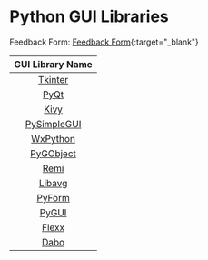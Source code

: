 # Python GUI Libraries

Feedback Form: [Feedback Form](https://forms.gle/frtqUK32Lv68Uiwr6){:target="_blank"}

| **GUI Library Name** |
|:---:|
| [Tkinter][1] |
| [PyQt][2] |
| [Kivy][3] |
| [PySimpleGUI][4] |
| [WxPython][5] |
| [PyGObject][6] |
| [Remi][7] |
| [Libavg][8] |
| [PyForm][9] |
| [PyGUI][10] |
| [Flexx][11] |
| [Dabo][12] |


[1]: https://docs.python.org/3/library/tkinter.html
[2]: https://doc.qt.io/qtforpython-5/contents.html
[3]: https://kivy.org/doc/stable/
[4]: https://www.pysimplegui.org/en/latest/
[5]: https://www.wxpython.org/
[6]: https://pygobject.readthedocs.io/en/latest/
[7]: https://github.com/rawpython/remi
[8]: https://www.libavg.de/reference/current/
[9]: https://pyforms.readthedocs.io/en/v4/
[10]: https://www.csse.canterbury.ac.nz/greg.ewing/python_gui/
[11]: https://flexx.readthedocs.io/en/latest/
[12]: https://dabodev.com/
